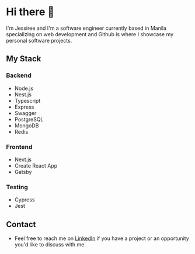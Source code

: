 # Hi there 👋

<!--
**jessireedev/jessireedev** is a ✨ _special_ ✨ repository because its `README.md` (this file) appears on your GitHub profile.

Here are some ideas to get you started:

- 🔭 I’m currently working on ...
- 🌱 I’m currently learning ...
- 👯 I’m looking to collaborate on ...
- 🤔 I’m looking for help with ...
- 💬 Ask me about ...
- 📫 How to reach me: ...
- 😄 Pronouns: ...
- ⚡ Fun fact: ...
-->

I'm Jessiree and I'm a software engineer currently based in Manila specializing on web development and Github is where I showcase my personal software projects. 

## My Stack

### Backend
* Node.js
* Nest.js
* Typescript
* Express
* Swagger
* PostgreSQL
* MongoDB
* Redis

### Frontend
* Next.js
* Create React App
* Gatsby

### Testing
* Cypress
* Jest

## Contact
* Feel free to reach me on [LinkedIn](https://www.linkedin.com/in/jessireedev/) if you have a project or an opportunity you'd like to discuss with me.
